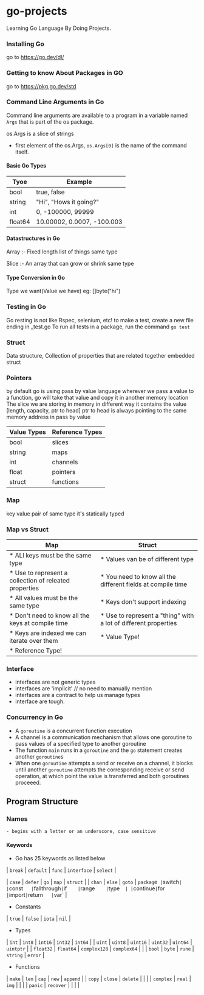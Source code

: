 # go-projects

Learning Go Language By Doing Projects.

### Installing Go

go to https://go.dev/dl/

### Getting to know About Packages in GO

go to https://pkg.go.dev/std

### Command Line Arguments in Go

Command line arguments are available to a program in a variable named `Args` that is part of the os package.

os.Args is a slice of strings

- first element of the os.Args, `os.Args[0]` is the name of the command itself.

#### Basic Go Types

| Tyoe    | Example                    |
| ------- | -------------------------- |
| bool    | true, false                |
| string  | "Hi", "Hows it going?"     |
| int     | 0, -100000, 99999          |
| float64 | 10.00002, 0.0007, -100.003 |

#### Datastructures in Go

Array :- Fixed length list of things same type

Slice :- An array that can grow or shrink same type

#### Type Conversion in Go

Type we want(Value we have) eg: []byte("hi")

### Testing in Go

Go resting is not like Rspec, selenium, etc!
to make a test, create a new file ending in \_test.go
To run all tests in a package, run the command
`go test`

### Struct

Data structure, Collection of properties that are related together
embedded struct

### Pointers

by default go is using pass by value language
wherever we pass a value to a function, go will take that value and copy it in another memory location
The slice we are storing in memory in different way it contains the value [length, capacity, ptr to head]
ptr to head is always pointing to the same memory address in pass by value

| Value Types | Reference Types |
| ----------- | --------------- |
| bool        | slices          |
| string      | maps            |
| int         | channels        |
| float       | pointers        |
| struct      | functions       |

### Map

key value pair of same type
it's statically typed

### Map vs Struct

| Map                                                     | Struct                                                           |
| ------------------------------------------------------- | ---------------------------------------------------------------- |
| \* ALl keys must be the same type                       | \* Values van be of different type                               |
| \* Use to represent a collection of releated properties | \* You need to know all the different fields at compile time     |
| \* All values must be the same type                     | \* Keys don't support indexing                                   |
| \* Don't need to know all the keys at compile time      | \* Use to represent a "thing" with a lot of different properties |
| \* Keys are indexed we can iterate over them            | \* Value Type!                                                   |
| \* Reference Type!                                      |

### Interface

- interfaces are not generic types
- interfaces are 'implicit' // no need to manually mention
- interfaces are a contract to help us manage types
- interface are tough.

### Concurrency in Go

- A `goroutine` is a concurrent function execution
- A channel is a communication mechanism that allows one goroutine to pass values of a specified type to another goroutine
- The function `main` runs in a `goroutine` and the `go` statement creates another `goroutine`s
- When one `goroutine` attempts a send or receive on a channel, it blocks until another `goroutine` attempts the corresponding receive or send operation, at which point the value is transferred and both goroutines proceeed.

## Program Structure

### Names

    - begins with a letter or an underscore, case sensitive

#### Keywords

- Go has 25 keywords as listed below

| `break` | `default` | `func` | `interface` | `select` |

| `case` | `defer` | `go` | `map` | `struct` |
| `chan` | `else` | `goto` | `packag`e` |`switch`|
|`const`   |`fallthrough`|`if`    |`range`    |`type`  |
|`continue`|`for`        |`import`|`return`   |`var` |

- Constants

| `true` | `false` | `iota` | `nil` |

- Types

| `int` | `int8` | `int16` | `int32` | `int64` |
| `uint` | `uint8` | `uint16` | `uint32` | `uint64` | `uintptr` |
| `float32` | `float64` | `complex128` | `complex64` | |
| `bool` | `byte` | `rune` | `string` | `error` |

- Functions

| `make` | `len` | `cap` | `new` | `append` |
| `copy` | `close` | `delete` | | |
| `complex` | `real` | `img` | | |
| `panic` | `recover` | | | |
